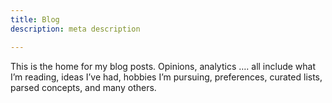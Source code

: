 ```yaml
---
title: Blog
description: meta description

---
```

This is the home for my blog posts. Opinions, analytics …. all include what I’m reading, ideas I’ve had, hobbies I’m pursuing, preferences, curated lists, parsed concepts, and many others.